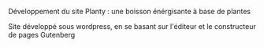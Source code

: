 Développement du site Planty : une boisson énérgisante à base de plantes

Site développé sous wordpress, en se basant sur l'éditeur et le constructeur de pages Gutenberg
